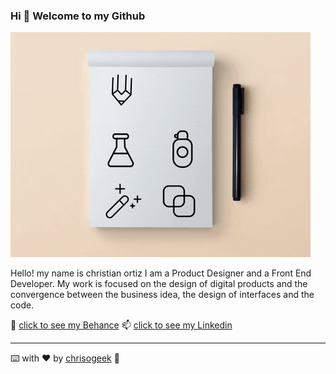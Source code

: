 ### Hi 👋  Welcome to my Github

![](https://github.com/chrisogeek/chrisogeek/blob/master/giphy.gif)

Hello! my name is christian ortiz I am a Product Designer and a Front End Developer. My work is focused on the design of digital products and the convergence between the business idea, the design of interfaces and the code. 

🚀 [click to see my Behance](https://www.behance.net/christianortiz7)
📫 [click to see my Linkedin](https://www.linkedin.com/in/christianortiztorres/)


------------

⌨️ with ❤️ by [chrisogeek](https://github.com/chrisogeek) :dragon_face:

<!--
**chrisogeek/chrisogeek** is a ✨ _special_ ✨ repository because its `README.md` (this file) appears on your GitHub profile.


